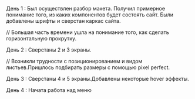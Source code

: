 День 1 :
    Был осуществлен разбор макета. Получил примерное понимание того, 
    из каких компонентов будет состоять сайт.
    Были добавлены шрифты и сверстан каркас сайта.

// Большая часть времени ушла на понимание того, как сделать горизонтальную прокрутку.

День 2 :
    Сверстаны 2 и 3 экраны.

// Возникли трудности с позиционированием и видом листьев.Пришлось подбирать размеры c помощью pixel perfect.

День 3 :
    Сверстаны 4 и 5 экраны.Добавлены некоторые hover эффекты.

День 4 :
    Начата работа над меню